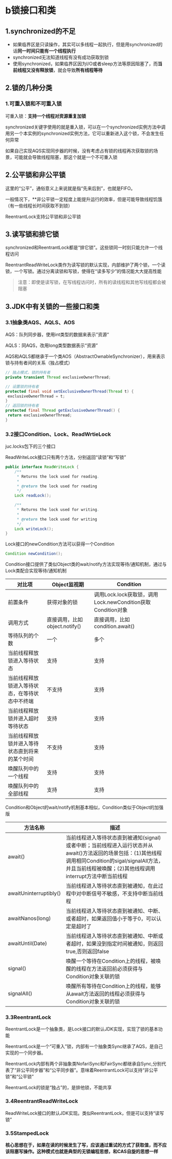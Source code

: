 # b锁接口和类

## 1.synchronized的不足

- 如果临界区是只读操作，其实可以多线程一起执行，但是用synchronized的话**同一时间只能有一个线程执行**
- synchronized无法知道线程有没有成功获取到锁
- 使用synchronized，如果临界区因为I/O或者sleep方法等原因阻塞了，而**当前线程又没有释放锁**，就会导致**所有线程等待**



## 2.锁的几种分类

### 1.可重入锁和不可重入锁

可重入锁：**支持一个线程对资源重复加锁**

synchronized关键字使用的就是重入锁，可以在一个synchronized实例方法中调用另一个本实例的synchronized实例方法，它可以重新进入这个锁，不会发生任何异常

如果自己实现AQS实现同步器的时候，没有考虑占有锁的线程再次获取锁的场景，可能就会导致线程阻塞，那这个就是一个不可重入锁



## 2.公平锁和非公平锁

这里的“公平”，通俗意义上来说就是指“先来后到”，也就是FIFO。

一般情况下，**非公平锁一定程度上能提升运行的效率，但是可能导致线程饥饿（有一些线程长时间获取不到锁）

ReentrantLock支持公平锁和非公平锁



## 3.读写锁和排它锁

synchronized和ReentrantLock都是“排它锁”。这些锁同一时刻只能允许一个线程访问



ReentrantReadWriteLock类作为读写锁的默认实现，内部维护了两个锁，一个读锁，一个写锁。通过分离读锁和写锁，使得在“读多写少”的情况能大大提高性能

> 注意：即使是读写锁，在写线程访问时，所有的读线程和其他写线程都会被阻塞





## 3.JDK中有关锁的一些接口和类



### 3.1抽象类AQS、AQLS、AOS

AQS：队列同步器，使用int类型的数据来表示”资源“

AQLS：同AQS，改用long类型数据表示“资源”



AQS和AQLS都继承于一个类AOS（AbstractOwnableSynchronizer），用来表示锁与持有者间的关系（独占模式）

```java
// 独占模式，锁的持有者
private transient Thread exclusiveOwnerThread; 

// 设置锁的持有者
protected final void setExclusiveOwnerThread(Thread t) { 
 exclusiveOwnerThread = t; 
} 
// 返回锁的持有者
protected final Thread getExclusiveOwnerThread() { 
 return exclusiveOwnerThread; 
}
```



### 3.2接口Condition、Lock、ReadWrtieLock

juc.locks包下的三个接口



ReadWriteLock接口只有两个方法，分别返回“读锁”和“写锁”

```java
public interface ReadWriteLock {
    /**
     * Returns the lock used for reading.
     *
     * @return the lock used for reading
     */
    Lock readLock();

    /**
     * Returns the lock used for writing.
     *
     * @return the lock used for writing
     */
    Lock writeLock();
}
```



Lock接口的newCondition方法可以获得一个Condition

```java
Condition newCondition();
```



Condition接口提供了类似Object类的wait/notify方法实现等待/通知机制，通过与Lock类配合实现等待/通知机制



| 对比项                                         | Object监视期                  | Condition                                                   |
| ---------------------------------------------- | ----------------------------- | ----------------------------------------------------------- |
| 前置条件                                       | 获得对象的锁                  | 调用Lock.lock获取锁，调用Lock.newCondition获取Condition对象 |
| 调用方式                                       | 直接调用，比如object.notify() | 直接调用，比如condition.await()                             |
| 等待队列的个数                                 | 一个                          | 多个                                                        |
| 当前线程释放锁进入等待状态                     | 支持                          | 支持                                                        |
| 当前线程释放锁进入等待状态，在等待状态中不终端 | 不支持                        | 支持                                                        |
| 当前线程释放锁并进入超时等待状态               | 支持                          | 支持                                                        |
| 当前线程释放锁并进入等待状态直到将来的某个时间 | 不支持                        | 支持                                                        |
| 唤醒队列中的一个线程                           | 支持                          | 支持                                                        |
| 唤醒队列中的全部线程                           | 支持                          | 支持                                                        |

Condition和Object的wait/notify机制基本相似，Condition类似于Object的加强版





| 方法名称               | 描述                                                         |
| ---------------------- | ------------------------------------------------------------ |
| await()                | 当前线程进入等待状态直到被通知(signal)或者中断；当前线程进入运行状态并从await()方法返回的场景包括：(1)其他线程调用相同Condition的sigal/signalAll方法，并且当前线程被唤醒；(2)其他线程调用interrupt方法中断当前线程 |
| awaitUninterruptibly() | 当前线程进入等待状态直到被通知，在此过程中对中断信号不敏感，不支持中断当前线程 |
| awaitNanos(long)       | 当前线程进入等待状态直到被通知、中断、或者超时，如果返回值小于等于0，可以认定是超时了 |
| awaitUntil(Date)       | 当前线程进入等待状态直到被通知、中断或者超时，如果没到指定时间被通知，则返回true,否则返回false |
| signal()               | 唤醒一个等待在Condition上的线程，被唤醒的线程在方法返回前必须获得与Condition对象关联的锁 |
| signalAll()            | 唤醒所有等待在Condition上的线程，能够从await方法返回的线程必须获得与Condition对象关联的锁 |



### 3.3ReentrantLock

ReentrantLock是一个抽象类，是Lock接口的默认JDK实现，实现了锁的基本功能

ReentrantLock是一个“可重入”锁，内部有一个抽象类Sync继承了AQS，是自己实现的一个同步器。

ReentrantLock内部有两个非抽象类NofariSync和FairSync都继承自Sync,分别代表了“非公平同步器”和“公平同步器”。意味着ReentrantLock可以支持“非公平锁”和“公平锁”

ReentrantLock的锁是“独占”的，是排他锁，不能共享



### 3.4ReentrantReadWriteLock

ReadWriteLock接口的默认JDK实现。类似ReentrantLock，但是可以支持“读写锁”



### 3.5StampedLock

**核心思想在于，如果在读的时候发生了写，应该通过重试的方式了获取值，而不应该阻塞写操作。这种模式也就是典型的无锁编程思想，和CAS自旋的思想一样**

